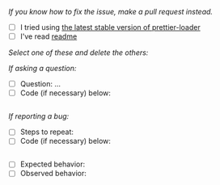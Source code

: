 _If you know how to fix the issue, make a pull request instead._

- [ ] I tried using [the latest stable version of prettier-loader](https://www.npmjs.com/package/prettier-loader)
- [ ] I've read [readme](https://github.com/leoloso/prettier-loader/blob/master/README.md)

_Select one of these and delete the others:_

_If asking a question:_

- [ ] Question: ...
- [ ] Code (if necessary) below:
```js

```

_If reporting a bug:_

- [ ] Steps to repeat:
- [ ] Code (if necessary) below:
```js

```
- [ ] Expected behavior: 
- [ ] Observed behavior: 
